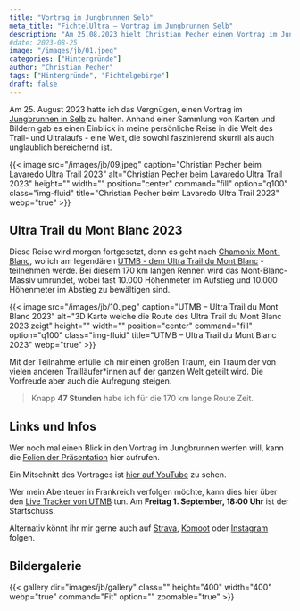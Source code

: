 ```yaml
---
title: "Vortrag im Jungbrunnen Selb"
meta_title: "FichtelUltra – Vortrag im Jungbrunnen Selb"
description: "Am 25.08.2023 hielt Christian Pecher einen Vortrag im Jungbrunnen in Selb über Ultra Trail Running."
#date: 2023-08-25
image: "/images/jb/01.jpeg"
categories: ["Hintergründe"]
author: "Christian Pecher"
tags: ["Hintergründe", "Fichtelgebirge"]
draft: false
---
```


Am 25. August 2023 hatte ich das Vergnügen, einen Vortrag im [Jungbrunnen in Selb](https://jungbrunnen-selb.de/) zu halten. Anhand einer Sammlung von Karten und Bildern gab es einen Einblick in meine persönliche Reise in die Welt des Trail- und Ultralaufs - eine Welt, die sowohl faszinierend skurril als auch unglaublich bereichernd ist.

{{< image src="/images/jb/09.jpeg" caption="Christian Pecher beim Lavaredo Ultra Trail 2023" alt="Christian Pecher beim Lavaredo Ultra Trail 2023" height="" width="" position="center" command="fill" option="q100" class="img-fluid" title="Christian Pecher beim Lavaredo Ultra Trail 2023"  webp="true" >}}

## Ultra Trail du Mont Blanc 2023

Diese Reise wird morgen fortgesetzt, denn es geht nach [Chamonix Mont-Blanc](https://de.chamonix.com/), wo ich am legendären [UTMB - dem Ultra Trail du Mont Blanc](https://utmb.world/) - teilnehmen werde. Bei diesem 170 km langen Rennen wird das Mont-Blanc-Massiv umrundet, wobei fast 10.000 Höhenmeter im Aufstieg und 10.000 Höhenmeter im Abstieg zu bewältigen sind. 

{{< image src="/images/jb/10.jpeg" caption="UTMB – Ultra Trail du Mont Blanc 2023" alt="3D Karte welche die Route des Ultra Trail du Mont Blanc 2023 zeigt" height="" width="" position="center" command="fill" option="q100" class="img-fluid" title="UTMB – Ultra Trail du Mont Blanc 2023"  webp="true" >}}


Mit der Teilnahme erfülle ich mir einen großen Traum, ein Traum der von vielen anderen Trailläufer*innen auf der ganzen Welt geteilt wird. Die Vorfreude aber auch die Aufregung steigen.

>Knapp **47 Stunden** habe ich für die 170 km lange Route Zeit.

## Links und Infos

Wer noch mal einen Blick in den Vortrag im Jungbrunnen werfen will, kann die [Folien der Präsentation](https://www.figma.com/proto/pZUaecNRhv7q0AnA9ZH8tz/Ultra-Trails-Fichtelgebirge-x-Chamonix?page-id=0%3A1&type=design&node-id=1-2&viewport=353%2C24%2C0.02&t=NtYdLiWM9KPnxRZ8-1&scaling=contain&mode=design) hier aufrufen. 

Ein Mitschnitt des Vortrages ist [hier auf YouTube](https://youtu.be/cYYYXE_11sQ) zu sehen.

Wer mein Abenteuer in Frankreich verfolgen möchte, kann dies hier über den [Live Tracker von UTMB](https://live.utmb.world/utmb/2023/runners/1042) tun. 
Am **Freitag 1. September, 18:00 Uhr** ist der Startschuss. 

Alternativ könnt ihr mir gerne auch auf [Strava](https://www.strava.com/athletes/24152579), [Komoot](https://www.komoot.de/user/510978844869) oder [Instagram](https://www.instagram.com/andthegoats/) folgen.

## Bildergalerie

{{< gallery dir="images/jb/gallery" class="" height="400" width="400" webp="true" command="Fit" option="" zoomable="true" >}}